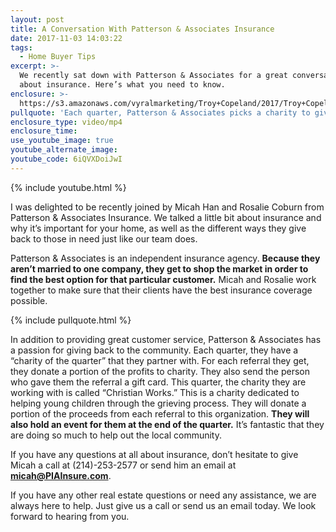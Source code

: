 ```yaml
---
layout: post
title: A Conversation With Patterson & Associates Insurance
date: 2017-11-03 14:03:22
tags:
  - Home Buyer Tips
excerpt: >-
  We recently sat down with Patterson & Associates for a great conversation
  about insurance. Here’s what you need to know.
enclosure: >-
  https://s3.amazonaws.com/vyralmarketing/Troy+Copeland/2017/Troy+Copeland+Real+Estate-+Patterson+Insurance.mp4
pullquote: 'Each quarter, Patterson & Associates picks a charity to give back to.'
enclosure_type: video/mp4
enclosure_time:
use_youtube_image: true
youtube_alternate_image:
youtube_code: 6iQVXDoiJwI
---
```



{% include youtube.html %}

I was delighted to be recently joined by Micah Han and Rosalie Coburn from Patterson & Associates Insurance. We talked a little bit about insurance and why it’s important for your home, as well as the different ways they give back to those in need just like our team does.

Patterson & Associates is an independent insurance agency. **Because they aren’t married to one company, they get to shop the market in order to find the best option for that particular customer.** Micah and Rosalie work together to make sure that their clients have the best insurance coverage possible.

{% include pullquote.html %}

In addition to providing great customer service, Patterson & Associates has a passion for giving back to the community. Each quarter, they have a “charity of the quarter” that they partner with. For each referral they get, they donate a portion of the profits to charity. They also send the person who gave them the referral a gift card. This quarter, the charity they are working with is called “Christian Works.” This is a charity dedicated to helping young children through the grieving process. They will donate a portion of the proceeds from each referral to this organization. **They will also hold an event for them at the end of the quarter.** It’s fantastic that they are doing so much to help out the local community.

If you have any questions at all about insurance, don’t hesitate to give Micah a call at (214)-253-2577 or send him an email at **[micah@PIAInsure.com](javascript:void(location.href='mailto:'+String.fromCharCode(109,105,99,97,104,64,80,73,65,73,110,115,117,114,97,110,99,101,46,99,111,109)))**.

If you have any other real estate questions or need any assistance, we are always here to help. Just give us a call or send us an email today. We look forward to hearing from you.
